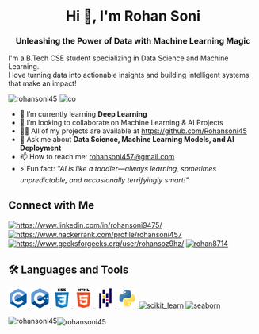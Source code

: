 <!-- Centered Heading -->
<h1 align="center">Hi 👋, I'm Rohan Soni</h1>

<!-- Add a centered tagline -->
<h3 align="center">Unleashing the Power of Data with Machine Learning Magic</h3>

I'm a B.Tech CSE student specializing in Data Science and Machine Learning.  
I love turning data into actionable insights and building intelligent systems that make an impact!

<img align="right" alt="co" width="400" src="https://github.com/user-attachments/assets/0751edc8-9251-48f4-bc29-dc97a3b72e53">


<p align="left"> <img src="https://komarev.com/ghpvc/?username=rohansoni45&label=Profile%20views&color=0e75b6&style=flat" alt="rohansoni45" /> </p>

- 🌱 I’m currently learning **Deep Learning**
- 👯 I’m looking to collaborate on Machine Learning & AI Projects
- 👨‍💻 All of my projects are available at https://github.com/Rohansoni45
- 💬 Ask me about **Data Science, Machine Learning Models, and AI Deployment**
- 📫 How to reach me: rohansoni457@gmail.com
- ⚡ Fun fact: *"AI is like a toddler—always learning, sometimes unpredictable, and occasionally terrifyingly smart!"*

## Connect with Me

<a href="https://linkedin.com/in/https://www.linkedin.com/in/rohansoni9475/" target="blank"><img align="center" src="https://raw.githubusercontent.com/rahuldkjain/github-profile-readme-generator/master/src/images/icons/Social/linked-in-alt.svg" alt="https://www.linkedin.com/in/rohansoni9475/" height="30" width="40" /></a>
<a href="https://www.hackerrank.com/https://www.hackerrank.com/profile/rohansoni457" target="blank"><img align="center" src="https://raw.githubusercontent.com/rahuldkjain/github-profile-readme-generator/master/src/images/icons/Social/hackerrank.svg" alt="https://www.hackerrank.com/profile/rohansoni457" height="30" width="40" /></a>
<a href="https://auth.geeksforgeeks.org/user/https://www.geeksforgeeks.org/user/rohansoz9hz/" target="blank"><img align="center" src="https://raw.githubusercontent.com/rahuldkjain/github-profile-readme-generator/master/src/images/icons/Social/geeks-for-geeks.svg" alt="https://www.geeksforgeeks.org/user/rohansoz9hz/" height="30" width="40" /></a>
<a href="https://instagram.com/rohan8714" target="blank"><img align="center" src="https://raw.githubusercontent.com/rahuldkjain/github-profile-readme-generator/master/src/images/icons/Social/instagram.svg" alt="rohan8714" height="30" width="40" /></a>
</p>

## 🛠 Languages and Tools

<p align="left"> <a href="https://www.cprogramming.com/" target="_blank" rel="noreferrer"> <img src="https://raw.githubusercontent.com/devicons/devicon/master/icons/c/c-original.svg" alt="c" width="40" height="40"/> </a> <a href="https://www.w3schools.com/cpp/" target="_blank" rel="noreferrer"> <img src="https://raw.githubusercontent.com/devicons/devicon/master/icons/cplusplus/cplusplus-original.svg" alt="cplusplus" width="40" height="40"/> </a> <a href="https://www.w3schools.com/css/" target="_blank" rel="noreferrer"> <img src="https://raw.githubusercontent.com/devicons/devicon/master/icons/css3/css3-original-wordmark.svg" alt="css3" width="40" height="40"/> </a> <a href="https://www.w3.org/html/" target="_blank" rel="noreferrer"> <img src="https://raw.githubusercontent.com/devicons/devicon/master/icons/html5/html5-original-wordmark.svg" alt="html5" width="40" height="40"/> </a> <a href="https://pandas.pydata.org/" target="_blank" rel="noreferrer"> <img src="https://raw.githubusercontent.com/devicons/devicon/2ae2a900d2f041da66e950e4d48052658d850630/icons/pandas/pandas-original.svg" alt="pandas" width="40" height="40"/> </a> <a href="https://www.python.org" target="_blank" rel="noreferrer"> <img src="https://raw.githubusercontent.com/devicons/devicon/master/icons/python/python-original.svg" alt="python" width="40" height="40"/> </a> <a href="https://scikit-learn.org/" target="_blank" rel="noreferrer"> <img src="https://upload.wikimedia.org/wikipedia/commons/0/05/Scikit_learn_logo_small.svg" alt="scikit_learn" width="40" height="40"/> </a> <a href="https://seaborn.pydata.org/" target="_blank" rel="noreferrer"> <img src="https://seaborn.pydata.org/_images/logo-mark-lightbg.svg" alt="seaborn" width="40" height="40"/> </a> </p>

<p><img align="left" src="https://github-readme-stats.vercel.app/api/top-langs?username=rohansoni45&show_icons=true&locale=en&layout=compact" alt="rohansoni45" /></p>

<p><img align="center" src="https://github-readme-streak-stats.herokuapp.com/?user=rohansoni45&" alt="rohansoni45" /></p>
